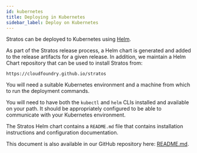 ```yaml
---
id: kubernetes
title: Deploying in Kubernetes
sidebar_label: Deploy on Kubernetes 
---
```


Stratos can be deployed to Kubernetes using [Helm](https://github.com/kubernetes/helm).

As part of the Stratos release process, a Helm chart is generated and added to the release artifacts for a given release. In addition, we maintain a Helm Chart repository that can be used to install Stratos from:

`https://cloudfoundry.github.io/stratos`

You will need a suitable Kubernetes environment and a machine from which to run the deployment commands.

You will need to have both the `kubectl` and `helm` CLIs installed and available on your path. It should be appropriately configured to be able to communicate with your Kubernetes environment.

The Stratos Helm chart contains a `README.md` file that contains installation instructions and configuration documentation.

This document is also available in our GitHub repository here: [README.md](https://github.com/cloudfoundry/stratos/blob/master/deploy/kubernetes/console/README.md).
